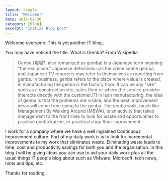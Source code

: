 ```yaml
---
layout: single
title: "Welcome!"
date: 2015-08-30
category: [Blog]
excerpt: "Initial Blog post"
---
```

Welcome everyone.  This is yet another IT blog...

You may have noticed the title.  What is Gemba?  From Wikipedia:

>Genba (現場?, also romanized as gemba) is a Japanese term meaning "the real place." Japanese detectives call the crime scene gemba, and Japanese TV reporters may refer to themselves as reporting from genba. In business, genba refers to the place where value is created; in manufacturing the genba is the factory floor. It can be any "site" such as a construction site, sales floor or where the service provider interacts directly with the customer.[1]
>In lean manufacturing, the idea of genba is that the problems are visible, and the best improvement ideas will come from going to the genba. The genba walk, much like Management By Walking Around (MBWA), is an activity that takes management to the front lines to look for waste and opportunities to practice genba kaizen, or practical shop floor improvement.

I work for a company where we have a well ingrained Continuous Improvement culture.  Part of my daily work is is to look for incremental improvements to my work that eliminates waste.  Eliminating waste leads to time, cost and productivity savings for both you and the organisation.
In this blog I will be giving ideas you can use to aid your daily work plus all the usual things IT people blog about such as VMware, Microsoft, tech news, hints and tips, etc.

Thanks for reading.
